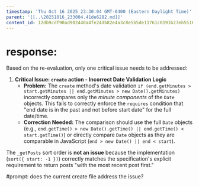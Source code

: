 ```yaml
---
timestamp: 'Thu Oct 16 2025 23:30:04 GMT-0400 (Eastern Daylight Time)'
parent: '[[..\20251016_233004.41de6282.md]]'
content_id: 12db9cdf90ad902440a4fe24db82e4a3c8e5b5de11761c0191b27eb551686564
---
```


# response:

Based on the re-evaluation, only one critical issue needs to be addressed:

1. **Critical Issue: `create` action - Incorrect Date Validation Logic**
   * **Problem:** The `create` method's date validation `if (end.getMinutes > start.getMinutes || end.getMinutes > new Date().getMinutes)` incorrectly compares only the *minute components* of the `Date` objects. This fails to correctly enforce the `requires` condition that "end date is in the past and not before start date" for the full date/time.
   * **Correction Needed:** The comparison should use the full `Date` objects (e.g., `end.getTime() > new Date().getTime() || end.getTime() < start.getTime()`) or directly compare `Date` objects as they are comparable in JavaScript (`end > new Date() || end < start`).

The `_getPosts` sort order is **not an issue** because the implementation (`sort({ start: -1 })`) correctly matches the specification's explicit requirement to return posts "with the most recent post first."

\#prompt: does the current create file address the issue?
